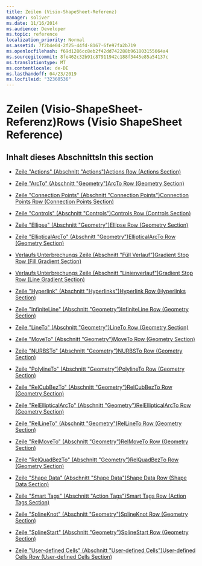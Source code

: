 ```yaml
---
title: Zeilen (Visio-ShapeSheet-Referenz)
manager: soliver
ms.date: 11/16/2014
ms.audience: Developer
ms.topic: reference
localization_priority: Normal
ms.assetid: 7f2b4e04-2f25-44fd-8167-6fe97fa2b719
ms.openlocfilehash: f69d1286cc8eb2f42dd742288b961803155664a4
ms.sourcegitcommit: 8fe462c32b91c87911942c188f3445e85a54137c
ms.translationtype: MT
ms.contentlocale: de-DE
ms.lasthandoff: 04/23/2019
ms.locfileid: "32360536"
---
```

# <a name="rows-visio-shapesheet-reference"></a><span data-ttu-id="11234-102">Zeilen (Visio-ShapeSheet-Referenz)</span><span class="sxs-lookup"><span data-stu-id="11234-102">Rows (Visio ShapeSheet Reference)</span></span>

## <a name="in-this-section"></a><span data-ttu-id="11234-103">Inhalt dieses Abschnitts</span><span class="sxs-lookup"><span data-stu-id="11234-103">In this section</span></span>

- [<span data-ttu-id="11234-104">Zeile "Actions" (Abschnitt "Actions")</span><span class="sxs-lookup"><span data-stu-id="11234-104">Actions Row (Actions Section)</span></span>](actions-row-actions-section.md)
    
- [<span data-ttu-id="11234-105">Zeile "ArcTo" (Abschnitt "Geometry")</span><span class="sxs-lookup"><span data-stu-id="11234-105">ArcTo Row (Geometry Section)</span></span>](arcto-row-geometry-section.md)
    
- [<span data-ttu-id="11234-106">Zeile "Connection Points" (Abschnitt "Connection Points")</span><span class="sxs-lookup"><span data-stu-id="11234-106">Connection Points Row (Connection Points Section)</span></span>](connection-points-row-connection-points-section.md)
    
- [<span data-ttu-id="11234-107">Zeile "Controls" (Abschnitt "Controls")</span><span class="sxs-lookup"><span data-stu-id="11234-107">Controls Row (Controls Section)</span></span>](controls-row-controls-section.md)
    
- [<span data-ttu-id="11234-108">Zeile "Ellipse" (Abschnitt "Geometry")</span><span class="sxs-lookup"><span data-stu-id="11234-108">Ellipse Row (Geometry Section)</span></span>](ellipse-row-geometry-section.md)
    
- [<span data-ttu-id="11234-109">Zeile "EllipticalArcTo" (Abschnitt "Geometry")</span><span class="sxs-lookup"><span data-stu-id="11234-109">EllipticalArcTo Row (Geometry Section)</span></span>](ellipticalarcto-row-geometry-section.md)
    
- [<span data-ttu-id="11234-110">Verlaufs Unterbrechungs Zeile (Abschnitt "Füll Verlauf")</span><span class="sxs-lookup"><span data-stu-id="11234-110">Gradient Stop Row (Fill Gradient Section)</span></span>](gradient-stop-row-fill-gradient-section.md)
    
- [<span data-ttu-id="11234-111">Verlaufs Unterbrechungs Zeile (Abschnitt "Linienverlauf")</span><span class="sxs-lookup"><span data-stu-id="11234-111">Gradient Stop Row (Line Gradient Section)</span></span>](gradient-stop-row-line-gradient-section.md)
    
- [<span data-ttu-id="11234-112">Zeile "Hyperlink" (Abschnitt "Hyperlinks")</span><span class="sxs-lookup"><span data-stu-id="11234-112">Hyperlink Row (Hyperlinks Section)</span></span>](hyperlink-row-hyperlinks-section.md)
    
- [<span data-ttu-id="11234-113">Zeile "InfiniteLine" (Abschnitt "Geometry")</span><span class="sxs-lookup"><span data-stu-id="11234-113">InfiniteLine Row (Geometry Section)</span></span>](infiniteline-row-geometry-section.md)
    
- [<span data-ttu-id="11234-114">Zeile "LineTo" (Abschnitt "Geometry")</span><span class="sxs-lookup"><span data-stu-id="11234-114">LineTo Row (Geometry Section)</span></span>](lineto-row-geometry-section.md)
    
- [<span data-ttu-id="11234-115">Zeile "MoveTo" (Abschnitt "Geometry")</span><span class="sxs-lookup"><span data-stu-id="11234-115">MoveTo Row (Geometry Section)</span></span>](moveto-row-geometry-section.md)
    
- [<span data-ttu-id="11234-116">Zeile "NURBSTo" (Abschnitt "Geometry")</span><span class="sxs-lookup"><span data-stu-id="11234-116">NURBSTo Row (Geometry Section)</span></span>](nurbsto-row-geometry-section.md)
    
- [<span data-ttu-id="11234-117">Zeile "PolylineTo" (Abschnitt "Geometry")</span><span class="sxs-lookup"><span data-stu-id="11234-117">PolylineTo Row (Geometry Section)</span></span>](polylineto-row-geometry-section.md)
    
- [<span data-ttu-id="11234-118">Zeile "RelCubBezTo" (Abschnitt "Geometry")</span><span class="sxs-lookup"><span data-stu-id="11234-118">RelCubBezTo Row (Geometry Section)</span></span>](relcubbezto-row-geometry-section.md)
    
- [<span data-ttu-id="11234-119">Zeile "RelEllipticalArcTo" (Abschnitt "Geometry")</span><span class="sxs-lookup"><span data-stu-id="11234-119">RelEllipticalArcTo Row (Geometry Section)</span></span>](relellipticalarcto-row-geometry-section.md)
    
- [<span data-ttu-id="11234-120">Zeile "RelLineTo" (Abschnitt "Geometry")</span><span class="sxs-lookup"><span data-stu-id="11234-120">RelLineTo Row (Geometry Section)</span></span>](rellineto-row-geometry-section.md)
    
- [<span data-ttu-id="11234-121">Zeile "RelMoveTo" (Abschnitt "Geometry")</span><span class="sxs-lookup"><span data-stu-id="11234-121">RelMoveTo Row (Geometry Section)</span></span>](relmoveto-row-geometry-section.md)
    
- [<span data-ttu-id="11234-122">Zeile "RelQuadBezTo" (Abschnitt "Geometry")</span><span class="sxs-lookup"><span data-stu-id="11234-122">RelQuadBezTo Row (Geometry Section)</span></span>](relquadbezto-row-geometry-section.md)
    
- [<span data-ttu-id="11234-123">Zeile "Shape Data" (Abschnitt "Shape Data")</span><span class="sxs-lookup"><span data-stu-id="11234-123">Shape Data Row (Shape Data Section)</span></span>](shape-data-row-shape-data-section.md)
    
- [<span data-ttu-id="11234-124">Zeile "Smart Tags" (Abschnitt "Action Tags")</span><span class="sxs-lookup"><span data-stu-id="11234-124">Smart Tags Row (Action Tags Section)</span></span>](smart-tags-row-action-tags-section.md)
    
- [<span data-ttu-id="11234-125">Zeile "SplineKnot" (Abschnitt "Geometry")</span><span class="sxs-lookup"><span data-stu-id="11234-125">SplineKnot Row (Geometry Section)</span></span>](splineknot-row-geometry-section.md)
    
- [<span data-ttu-id="11234-126">Zeile "SplineStart" (Abschnitt "Geometry")</span><span class="sxs-lookup"><span data-stu-id="11234-126">SplineStart Row (Geometry Section)</span></span>](splinestart-row-geometry-section.md)
    
- [<span data-ttu-id="11234-127">Zeile "User-defined Cells" (Abschnitt "User-defined Cells")</span><span class="sxs-lookup"><span data-stu-id="11234-127">User-defined Cells Row (User-defined Cells Section)</span></span>](user-defined-cells-row-user-defined-cells-section.md)
    

